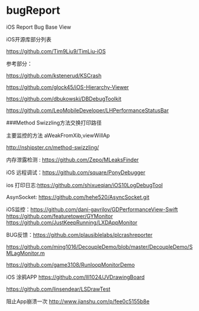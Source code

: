 # bugReport

iOS Report Bug Base View 

iOS开源库部分列表

https://github.com/Tim9Liu9/TimLiu-iOS

参考部分：

https://github.com/kstenerud/KSCrash


https://github.com/glock45/iOS-Hierarchy-Viewer

https://github.com/dbukowski/DBDebugToolkit

https://github.com/LeoMobileDeveloper/LHPerformanceStatusBar

###Method Swizzling方法交换打印路径

主要监控的方法 aWeakFromXib,viewWillAp

http://nshipster.cn/method-swizzling/

内存泄露检测 : https://github.com/Zepo/MLeaksFinder

iOS 远程调试：https://github.com/square/PonyDebugger

ios 打印日志:https://github.com/shixueqian/iOS10LogDebugTool

AsynSocket: https://github.com/hehe520/AsyncSocket.git

iOS监控：https://github.com/dani-gavrilov/GDPerformanceView-Swift
https://github.com/featuretower/GYMonitor
https://github.com/JustKeepRunning/LXDAppMonitor

BUG反馈：https://github.com/plausiblelabs/plcrashreporter

https://github.com/ming1016/DecoupleDemo/blob/master/DecoupleDemo/SMLagMonitor.m

https://github.com/game3108/RunloopMonitorDemo


iOS 涂鸦APP
https://github.com/lll1024/JVDrawingBoard

https://github.com/linsendear/LSDrawTest



阻止App崩溃一次
http://www.jianshu.com/p/fee0c5155b8e